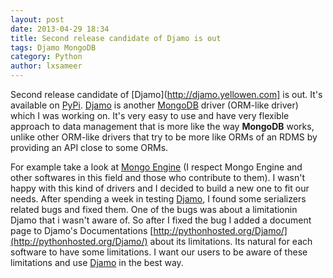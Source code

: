 ```yaml
---
layout: post
date: 2013-04-29 18:34
title: Second release candidate of Djamo is out
tags: Djamo MongoDB
category: Python
author: lxsameer
---
```

Second release candidate of [Djamo](http://djamo.yellowen.com] is out. It's available on [PyPi](https://pypi.python.org/).
[Djamo](http://djamo.yellowen.com) is another [MongoDB](http://www.mongodb.org/) driver (ORM-like driver) which I was working on.
It's very easy to use and have very flexible approach to data management that is more like the way **MongoDB** works, unlike other ORM-like
drivers that try to be more like  ORMs of an RDMS by providing an API close to some ORMs.

For example take a look at [Mongo Engine](http://mongoengine.org/) (I respect Mongo Engine and other softwares in this field and those who
contribute to them).
I wasn't happy with this kind of drivers and I decided to build a new one to fit our needs. After spending a week in testing
[Djamo](http://djamo.yellowen.com), I found some serializers related bugs and fixed them. One of the bugs was about a limitationin
Djamo that i wasn't aware of. So after I fixed the bug I added a document page to Djamo's Documentations [http://pythonhosted.org/Djamo/](http://pythonhosted.org/Djamo/) about its limitations.
Its natural for each software to have some limitations. I want our users to be aware of these limitations and use [Djamo](http://djamo.yellowen.com) in the best way.
